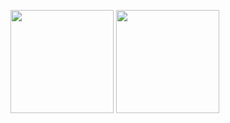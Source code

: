 <img
  align="center"
  height="165"
  src="https://github-readme-stats.vercel.app/api?username=karliwson&show_private=true&count_private=true&show_icons=true&custom_title=Status%20GitHub&theme=radical"
/>
<img
  align="center"
  height="165"
  src="https://github-readme-stats.vercel.app/api/wakatime?username=karliwson&theme=radical&layout=compact"
/>
